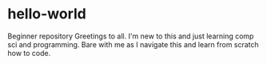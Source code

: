 # hello-world
Beginner repository
Greetings to all. I'm new to this and just learning comp sci and programming. Bare with me as I navigate this and learn from scratch how to code.

